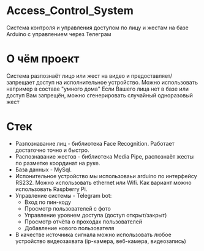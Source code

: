 # Access_Control_System
Система контроля и управления доступом по лицу и жестам на базе Arduino с управлением через Телеграм

# О чём проект
Система разпознаёт лицо или жест на видео и предоставляет/запрещает доступ на исполнительное устройство.
Можно использовать например в составе "умного дома"
Если Вашего лица нет в базе или доступ Вам запрещён, можно сгенерировать случайный одноразовый жест

# Стек
- Разпознавание лиц - библиотека Face Recognition. Работает достаточно точно и быстро.
- Распознавание жестов - библиотека Media Pipe, распознаёт жесты по разметке координат на руке.
- База данных - MySql.
- Испонительное устройство мы использоваьи arduino по интерфейсу RS232. Можно использовать ethernet или Wifi. Как вариант можно использовать Raspberry Pi.
- Управление системы - Telegram bot:
  * Вход по пин-коду
  * Просмотр пользователей с фото
  * Управление уровнем доступа (доступ открыт/закрыт)
  * Просмотр отчёта о проходах пользователей
  * Добавление нового пользователя
- В качестве источника сигнала можно использовать любое устройство видеозахвата (ip-камера, веб-камера, видеозапись)

